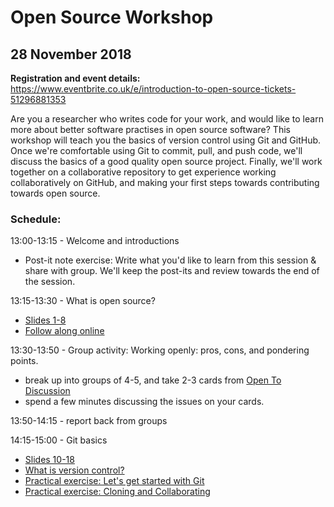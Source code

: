 # Open Source Workshop

## 28 November 2018

**Registration and event details:** https://www.eventbrite.co.uk/e/introduction-to-open-source-tickets-51296881353 

Are you a researcher who writes code for your work, and would like to learn more about better software practises in open source software? This workshop will teach you the basics of version control using Git and GitHub. Once we're comfortable using Git to commit, pull, and push code, we'll discuss the basics of a good quality open source project. Finally, we'll work together on a collaborative repository to get experience working collaboratively on GitHub, and making your first steps towards contributing towards open source.

### Schedule: 

13:00-13:15 - Welcome and introductions
   - Post-it note exercise: Write what you'd like to learn from this session & share with group. We'll keep the post-its and review towards the end of the session. 

13:15-13:30 - What is open source? 
   - [Slides 1-8](https://docs.google.com/presentation/d/1a2uBPu_P5LoyaGp9Q3Q0e8vp5hsUtonyWyUbzkXBdA4/edit#slide=id.p)
   - [Follow along online](https://open-source-for-researchers.github.io/open-source-workshop/01-what-is-open-source)

13:30-13:50 - Group activity: Working openly: pros, cons, and pondering points. 
   - break up into groups of 4-5, and take 2-3 cards from [Open To Discussion](https://github.com/baricks/opentodiscussion/commit/7379a27aef4b3d5ba28b6eba79f5b5f9ad549bec) 
   - spend a few minutes discussing the issues on your cards. 

13:50-14:15 - report back from groups

14:15-15:00 - Git basics 
   - [Slides 10-18](https://docs.google.com/presentation/d/1a2uBPu_P5LoyaGp9Q3Q0e8vp5hsUtonyWyUbzkXBdA4/edit#slide=id.g30e60a4b80_0_7)
   - [What is version control?](02-what-is-version-control)
   - [Practical exercise: Let's get started with Git](practicalexercises/github/git-01-lets-get-started-with-github)
   - [Practical exercise: Cloning and Collaborating](practicalexercises/github/git-02-cloning-and-collaborating)
